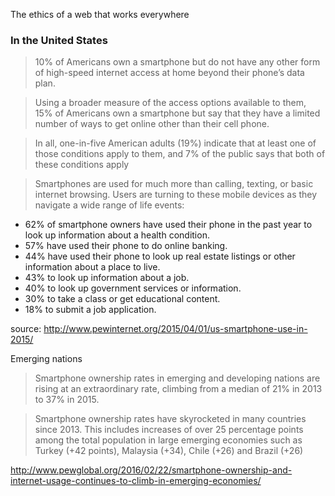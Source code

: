 The ethics of a web that works everywhere

### In the United States

> 10% of Americans own a smartphone but do not have any other form of high-speed internet access at home beyond their phone’s data plan.

> Using a broader measure of the access options available to them, 15% of Americans own a smartphone but say that they have a limited number of ways to get online other than their cell phone.

> In all, one-in-five American adults (19%) indicate that at least one of those conditions apply to them, and 7% of the public says that both of these conditions apply

> Smartphones are used for much more than calling, texting, or basic internet browsing. Users are turning to these mobile devices as they navigate a wide range of life events:

- 62% of smartphone owners have used their phone in the past year to look up information about a health condition.
- 57% have used their phone to do online banking.
- 44% have used their phone to look up real estate listings or other information about a place to live.
- 43% to look up information about a job.
- 40% to look up government services or information.
- 30% to take a class or get educational content.
- 18% to submit a job application.

source: http://www.pewinternet.org/2015/04/01/us-smartphone-use-in-2015/

Emerging nations

> Smartphone ownership rates in emerging and developing nations are rising at an extraordinary rate, climbing from a median of 21% in 2013 to 37% in 2015. 

> Smartphone ownership rates have skyrocketed in many countries since 2013. This includes increases of over 25 percentage points among the total population in large emerging economies such as Turkey (+42 points), Malaysia (+34), Chile (+26) and Brazil (+26)

http://www.pewglobal.org/2016/02/22/smartphone-ownership-and-internet-usage-continues-to-climb-in-emerging-economies/
